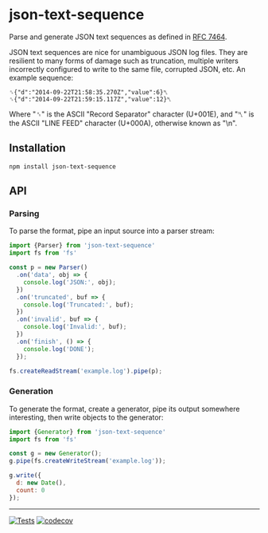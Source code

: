 # json-text-sequence

Parse and generate JSON text sequences as defined in [RFC 7464](https://tools.ietf.org/html/rfc7464).

JSON text sequences are nice for unambiguous JSON log files.  They are resilient
to many forms of damage such as truncation, multiple writers incorrectly
configured to write to the same file, corrupted JSON, etc.  An example sequence:

    ␞{"d":"2014-09-22T21:58:35.270Z","value":6}␤
    ␞{"d":"2014-09-22T21:59:15.117Z","value":12}␤

Where "␞" is the ASCII "Record Separator" character (U+001E), and "␤" is the
ASCII "LINE FEED" character (U+000A), otherwise known as "\n".

## Installation

    npm install json-text-sequence

## API

### Parsing

To parse the format, pipe an input source into a parser stream:

```js
import {Parser} from 'json-text-sequence'
import fs from 'fs'

const p = new Parser()
  .on('data', obj => {
    console.log('JSON:', obj);
  })
  .on('truncated', buf => {
    console.log('Truncated:', buf);
  })
  .on('invalid', buf => {
    console.log('Invalid:', buf);
  })
  .on('finish', () => {
    console.log('DONE');
  });

fs.createReadStream('example.log').pipe(p);
```

### Generation

To generate the format, create a generator, pipe its output somewhere
interesting, then write objects to the generator:

```js
import {Generator} from 'json-text-sequence'
import fs from 'fs'

const g = new Generator();
g.pipe(fs.createWriteStream('example.log'));

g.write({
  d: new Date(),
  count: 0
});
```

---
[![Tests](https://github.com/hildjj/json-text-sequence/workflows/Tests/badge.svg)](https://github.com/hildjj/json-text-sequence/actions?query=workflow%3ATests)
[![codecov](https://codecov.io/gh/hildjj/json-text-sequence/graph/badge.svg?token=eBBBlbwJLl)](https://codecov.io/gh/hildjj/json-text-sequence)
